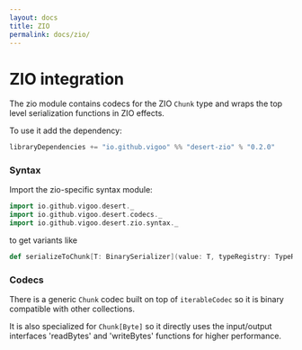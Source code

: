 ```yaml
---
layout: docs
title: ZIO
permalink: docs/zio/
---
```


# ZIO integration

The zio module contains codecs for the ZIO `Chunk` type and wraps the top level serialization functions
in ZIO effects.  

To use it add the dependency:
```scala
libraryDependencies += "io.github.vigoo" %% "desert-zio" % "0.2.0"
```

### Syntax

Import the zio-specific syntax module: 

```scala mdoc
import io.github.vigoo.desert._
import io.github.vigoo.desert.codecs._
import io.github.vigoo.desert.zio.syntax._
```

to get variants like

```scala
def serializeToChunk[T: BinarySerializer](value: T, typeRegistry: TypeRegistry = TypeRegistry.empty): ZIO[Any, DesertFailure, Chunk[Byte]]
``` 

### Codecs
There is a generic `Chunk` codec built on top of `iterableCodec` so it is binary compatible with other collections.

It is also specialized for `Chunk[Byte]` so it directly uses the input/output interfaces 'readBytes' and 'writeBytes' 
functions for higher performance.

